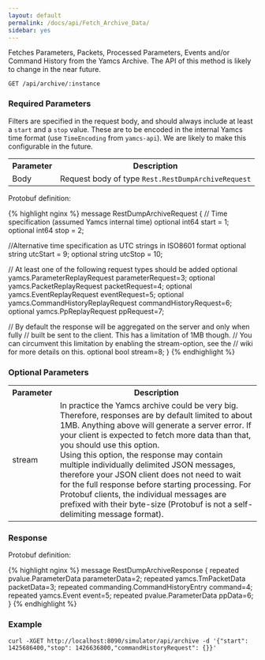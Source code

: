 ```yaml
---
layout: default
permalink: /docs/api/Fetch_Archive_Data/
sidebar: yes
---
```


Fetches Parameters, Packets, Processed Parameters, Events and/or Command History from the Yamcs Archive. The API of this method is likely to change in the near future.

    GET /api/archive/:instance

### Required Parameters

Filters are specified in the request body, and should always include at least a `start` and a `stop` value. These are to be encoded in the internal Yamcs time format (use `TimeEncoding` from `yamcs-api`). We are likely to make this configurable in the future.

<table class="inline">
    <tr><th>Parameter</th><th>Description</th></tr>
    <tr><td>Body</td><td>Request body of type <code>Rest.RestDumpArchiveRequest</code></td></tr>
</table>


Protobuf definition:

{% highlight nginx %}
message RestDumpArchiveRequest {
  // Time specification (assumed Yamcs internal time)
  optional int64 start = 1;
  optional int64 stop = 2;
  
  //Alternative time specification as UTC strings in ISO8601 format
  optional string utcStart = 9;
  optional string utcStop = 10;

  // At least one of the following request types should be added
  optional yamcs.ParameterReplayRequest parameterRequest=3;
  optional yamcs.PacketReplayRequest packetRequest=4;
  optional yamcs.EventReplayRequest eventRequest=5;
  optional yamcs.CommandHistoryReplayRequest commandHistoryRequest=6;
  optional yamcs.PpReplayRequest ppRequest=7;

  // By default the response will be aggregated on the server and only when fully
  // built be sent to the client. This has a limitation of 1MB though.
  // You can circumvent this limitation by enabling the stream-option, see the
  // wiki for more details on this.
  optional bool stream=8;
}
{% endhighlight %}

### Optional Parameters

<table class="inline">
    <tr><th>Parameter</th><th>Description</th></tr>
    <tr><td>stream</td><td>In practice the Yamcs archive could be very big. Therefore, responses are by default limited to about 1MB. Anything above will generate a server error. If your client is expected to fetch more data than that, you should use this option.
<br>
Using this option, the response may contain multiple individually delimited JSON messages, therefore your JSON client does not need to wait for the full response before starting processing. For Protobuf clients, the individual messages are prefixed with their byte-size (Protobuf is not a self-delimiting message format).</td></tr>
</table>



### Response

Protobuf definition:

{% highlight nginx %}
message RestDumpArchiveResponse {
  repeated pvalue.ParameterData parameterData=2;
  repeated yamcs.TmPacketData packetData=3;
  repeated commanding.CommandHistoryEntry command=4;
  repeated yamcs.Event event=5;
  repeated pvalue.ParameterData ppData=6;
}
{% endhighlight %}

### Example

```
curl -XGET http://localhost:8090/simulator/api/archive -d '{"start": 1425686400,"stop": 1426636800,"commandHistoryRequest": {}}'
```
